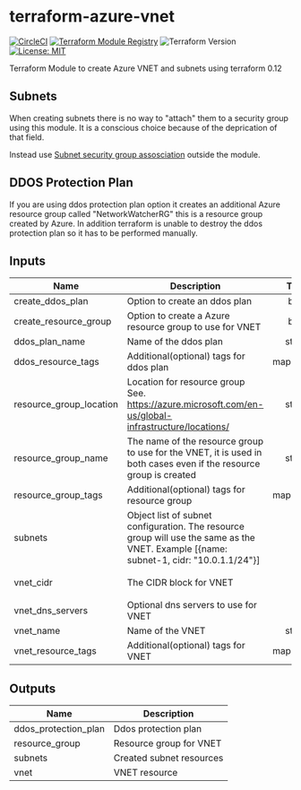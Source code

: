 # terraform-azure-vnet

[![CircleCI](https://circleci.com/gh/nlarzon/terraform-azure-vnet.svg?style=svg)](https://circleci.com/gh/nlarzon/terraform-azure-vnet)
[![Terraform Module Registry](https://img.shields.io/badge/Terraform%20Module%20Registry-0.9.0-green.svg)](https://registry.terraform.io/modules/nlarzon/vnet/azure/0.9.0)
![Terraform Version](https://img.shields.io/badge/Terraform-0.12.x-green.svg)
[![License: MIT](https://img.shields.io/badge/License-MIT-green.svg)](https://opensource.org/licenses/MIT)

Terraform Module to create Azure VNET and subnets using terraform 0.12

## Subnets

When creating subnets there is no way to "attach" them to a security group using this module. It is a conscious choice because of the deprication of that field.

Instead use [Subnet security group assosciation](https://www.terraform.io/docs/providers/azurerm/r/subnet_network_security_group_association.html) outside the module.

## DDOS Protection Plan

If you are using ddos protection plan option it creates an additional Azure resource group called "NetworkWatcherRG" this is a resource group created by Azure.
In addition terraform is unable to destroy the ddos protection plan so it has to be performed manually.

<!-- BEGINNING OF PRE-COMMIT-TERRAFORM DOCS HOOK -->
## Inputs

| Name | Description | Type | Default | Required |
|------|-------------|:----:|:-----:|:-----:|
| create\_ddos\_plan | Option to create an ddos plan | bool | `"false"` | no |
| create\_resource\_group | Option to create a Azure resource group to use for VNET | bool | `"true"` | no |
| ddos\_plan\_name | Name of the ddos plan | string | `"myDDOSplan"` | no |
| ddos\_resource\_tags | Additional(optional) tags for ddos plan | map(string) | `{}` | no |
| resource\_group\_location | Location for resource group See. https://azure.microsoft.com/en-us/global-infrastructure/locations/ | string | `"North Europe"` | no |
| resource\_group\_name | The name of the resource group to use for the VNET, it is used in both cases even if the resource group is created | string | `"myRG"` | no |
| resource\_group\_tags | Additional(optional) tags for resource group | map(string) | `{}` | no |
| subnets | Object list of subnet configuration. The resource group will use the same as the VNET. Example [{name: subnet-1, cidr: "10.0.1.1/24"}] | list | `[]` | no |
| vnet\_cidr | The CIDR block for VNET | list | `[ "10.0.0.0/16" ]` | no |
| vnet\_dns\_servers | Optional dns servers to use for VNET | list | `[]` | no |
| vnet\_name | Name of the VNET | string | `"myVNET"` | no |
| vnet\_resource\_tags | Additional(optional) tags for VNET | map(string) | `{}` | no |

## Outputs

| Name | Description |
|------|-------------|
| ddos\_protection\_plan | Ddos protection plan |
| resource\_group | Resource group for VNET |
| subnets | Created subnet resources |
| vnet | VNET resource |

<!-- END OF PRE-COMMIT-TERRAFORM DOCS HOOK -->
